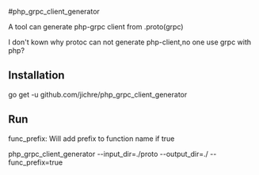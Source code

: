 #php_grpc_client_generator

A tool can generate php-grpc client from .proto(grpc)

I don't kown why protoc can not generate php-client,no one use grpc with php?


Installation
------------
go get -u github.com/jichre/php_grpc_client_generator


Run
------------
func_prefix: Will add prefix to function name if true

php_grpc_client_generator --input_dir=./proto --output_dir=./ --func_prefix=true


